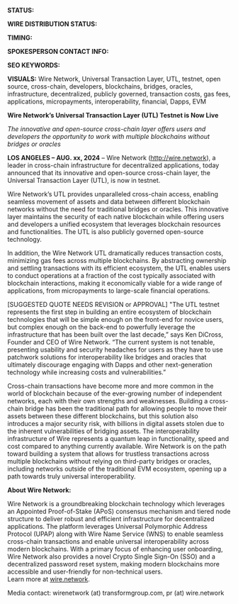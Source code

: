 **STATUS:**

**WIRE DISTRIBUTION STATUS:**

**TIMING:**

**SPOKESPERSON CONTACT INFO:**

**SEO KEYWORDS:**

**VISUALS:** Wire Network, Universal Transaction Layer, UTL, testnet, open source, cross-chain, developers, blockchains, bridges, oracles, infrastructure, decentralized, publicly governed, transaction costs, gas fees, applications, micropayments, interoperability, financial, Dapps, EVM

**Wire Network’s Universal Transaction Layer (UTL) Testnet is Now Live**

_The innovative and open-source cross-chain layer offers users and developers the opportunity to work with multiple blockchains without bridges or oracles_

**LOS ANGELES – AUG. xx, 2024** – Wire Network (<http://wire.network>), a leader in cross-chain infrastructure for decentralized applications, today announced that its innovative and open-source cross-chain layer, the Universal Transaction Layer (UTL), is now in testnet.

Wire Network’s UTL provides unparalleled cross-chain access, enabling seamless movement of assets and data between different blockchain networks without the need for traditional bridges or oracles. This innovative layer maintains the security of each native blockchain while offering users and developers a unified ecosystem that leverages blockchain resources and functionalities. The UTL is also publicly governed open-source technology.

In addition, the Wire Network UTL dramatically reduces transaction costs, minimizing gas fees across multiple blockchains. By abstracting ownership and settling transactions with its efficient ecosystem, the UTL enables users to conduct operations at a fraction of the cost typically associated with blockchain interactions, making it economically viable for a wide range of applications, from micropayments to large-scale financial operations.

\[SUGGESTED QUOTE NEEDS REVISION or APPROVAL\] "The UTL testnet represents the first step in building an entire ecosystem of blockchain technologies that will be simple enough on the front-end for novice users, but complex enough on the back-end to powerfully leverage the infrastructure that has been built over the last decade,” says Ken DiCross, Founder and CEO of Wire Network. “The current system is not tenable, presenting usability and security headaches for users as they have to use patchwork solutions for interoperability like bridges and oracles that ultimately discourage engaging with Dapps and other next-generation technology while increasing costs and vulnerabilities.”

Cross-chain transactions have become more and more common in the world of blockchain because of the ever-growing number of independent networks, each with their own strengths and weaknesses. Building a cross-chain bridge has been the traditional path for allowing people to move their assets between these different blockchains, but this solution also introduces a major security risk, with billions in digital assets stolen due to the inherent vulnerabilities of bridging assets. The interoperability infrastructure of Wire represents a quantum leap in functionality, speed and cost compared to anything currently available. Wire Network is on the path toward building a system that allows for trustless transactions across multiple blockchains without relying on third-party bridges or oracles, including networks outside of the traditional EVM ecosystem, opening up a path towards truly universal interoperability.  

**About Wire Network:**

Wire Network is a groundbreaking blockchain technology which leverages an Appointed Proof-of-Stake (APoS) consensus mechanism and tiered node structure to deliver robust and efficient infrastructure for decentralized applications. The platform leverages Universal Polymorphic Address Protocol (UPAP) along with Wire Name Service (WNS) to enable seamless cross-chain transactions and enable universal interoperability across modern blockchains. With a primary focus of enhancing user onboarding, Wire Network also provides a novel Crypto Single Sign-On (SSO) and a decentralized password reset system, making modern blockchains more accessible and user-friendly for non-technical users.  
Learn more at [wire.network](https://wire.network/).

Media contact: wirenetwork (at) transformgroup.com, pr (at) wire.network